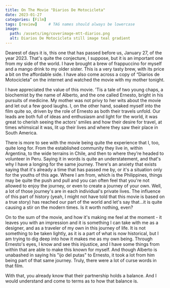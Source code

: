 ```yaml
---
title: On The Movie "Diarios De Motocicleta"
date: 2023-01-27
categories: [Film]
tags: [review]     # TAG names should always be lowercase
image:
  path: /assets/img/coverimage-mtt-diarios.png
  alt: Diarios De Motocicleta still image teal gradient
---
```


Dearest of days it is, this one that has passed before us, January 27, of the year 2023. That's quite the conjecture, I suppose, but it is an important one from my side of the world. I have brought a brew of frappuccino for myself and a mango drink to my older sister. This is a very tasty brew, with its price a bit on the affordable side. I have also come across a copy of “Diarios de Motocicleta” on the internet and watched the movie with my mother tonight.

I have appreciated the value of this movie. 'Tis a tale of two young chaps, a biochemist by the name of Alberto, and the one called Ernesto, bright in his pursuits of medicine. My mother was not privy to her wits about the movie and let out a few good laughs. I, on the other hand, soaked myself into the film quite so, driven by the role of Ernesto as both their travels unfold. Our leads are both full of ideas and enthusiasm and light for the world, it was great to cherish seeing the actors’ smiles and how their desire for travel, at times whimsical it was, lit up their lives and where they saw their place in South America.

There is more to see with the movie being quite the experience that I, too, quite long for. From the established community they live in, within Argentina, to the wide terrains in Chile, and then to where they’re headed to volunteer in Peru. Saying it in words is quite an understatement, and that's why I have a longing for the same journey. There's an anxiety that exists saying that it's already a time that has passed me by, or it's a situation only for the youths of this age. Where I am from, which is the Philippines, things may be quite the push and pull and you can often feel that you're not allowed to enjoy the journey, or even to create a journey of your own. Well, a lot of those journey's are in each individual's private lives. The influence of this part of history (yeah, I might not have told that this movie is based on a true story) has reached our part of the world and let's say that...it is quite causing a stir on the modern times. Is it worth nothing, even?

On to the sum of the movie, and how it's making me feel at the moment - it leaves you with an impression and it is something I can take with me as a designer, and as a traveler of my own in this journey of life. It is not something to be taken lightly, as it is a part of what is now historical, but I am trying to dig deep into how it makes me as my own being. Through Ernesto's eyes, I know and see this injustice, and I have some things from within that are able to make this known for myself. And though Alberto is unabashed in saying his "ijo del putas" to Ernesto, it took a lot from him being part of that same journey. Truly, there were a lot of curse words in that film.

With that, you already know that their partnership holds a balance. And I would understand and come to terms as to how that balance is.